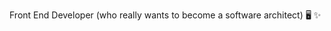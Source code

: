 
Front End Developer (who really wants to become a software architect) 🖥️ ✨

<!--
**pauladiniz/pauladiniz** is a ✨ _special_ ✨ repository because its `README.md` (this file) appears on your GitHub profile.

#### 

Here are some ideas to get you started:

- 🔭 I’m currently working on ...
- 🌱 I’m currently learning ...
- 👯 I’m looking to collaborate on ...
- 🤔 I’m looking for help with ...
- 💬 Ask me about ...
- 📫 How to reach me: ...
- 😄 Pronouns: ...
- ⚡ Fun fact: ...
-->
